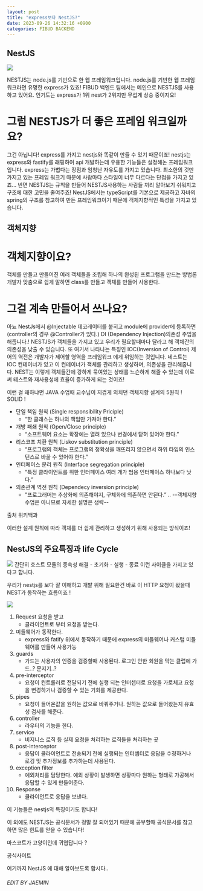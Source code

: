 ```yaml
---
layout: post
title: "express보다 NestJS?"
date: 2023-09-26 14:32:16 +0900
categories: FIBUD BACKEND
---
```


## NestJS

<img src="https://velog.velcdn.com/images/kisuk623/post/0d6faccb-9cba-480a-ba71-9c9369b6915e/image.png"/>

NESTJS는 node.js를 기반으로 한 웹 프레임워크입니다.
node.js를 기반한 웹 프레임워크라면 유명한 express가 있죠!
FIBUD 백엔드 팀에서는 메인으로 NESTJS를 사용하고 있어요.
인기도는 express가 1위 nest가 2위지만 무섭게 상승 중이지요!

# 그럼 NESTJS가 더 좋은 프레임 워크일까요?

그건 아닙니다! express를 가지고 nestjs와 똑같이 만들 수 있기 때문이죠!
nestjs는 express와 fastify를 래핑하여 api 개발하는데 유용한 기능들은 설정해논 프레임워크입니다.
express는 가볍다는 장점과 엄청난 자유도를 가지고 있습니다. 최소한의 것만 가지고 있는 프레임 워크기 때문에
사람마다 스타일이 너무 다르다는 단점을 가지고 있죠...
반면 NESTJS는 규칙을 만들어 NESTJS사용하는 사람들 끼리 알아보기 쉬워지고 구조에 대한 고민을 줄여주죠!
NestJS에서는 typeScript를 기본으로 제공하고 자바의 spring의 구조를 참고하여 만든 프레임워크이기 때문에
객체지향적인 특성을 가지고 있습니다.

## 객체지향

# 객체지향이요?

객체를 만들고 만들어진 여러 객체들을 조립해 하나의 완성된 프로그램을 만드는 방법론
개발자 맞춤으로 쉽게 말하면
class를 만들고 객체를 만들어 사용한다.

# 그걸 계속 만들어서 쓰나요?

아뇨 NestJs에서 @Injectable 데코레이터를 붙히고 module에 provider에 등록하면 (controller의 경우 @Controller가 있다.)
DI (Dependency Injection)의존성 주입을 해줍니다.! NESTJS가 객체들을 가지고 있고 우리가 필요할때마다 달라고 해 객체간의
의존성을 낮출 수 있습니다. 또 여기서 나타나는 특징인 IOC(Inversion of Control) 제어의 역전은 개발자가 제어할 영역을 프레임워크
에게 위임하는 것입니다. 네스트는 IOC 컨테이너가 있고 이 컨테이너가 객체를 관리하고 생성하며, 의존성을 관리해줍니다.
NEST는 이렇게 객체들간에 강하게 묶여있는 상태를 느슨하게 해줄 수 있는데 이로써 테스트와 재사용성에 효율이 증가하게 되는 것이죠!

이런 걸 왜하냐면 JAVA 수업때 교수님이 지겹게 외치던
객체지향 설계의 5원칙 ! SOLID !

- 단일 책임 원칙 (Single responsibility Priciple)
  - “한 클래스는 하나의 책임만 가져야 한다.”
- 개방 패쇄 원칙 (Open/Close principle)
  - “소프트웨어 요소는 확장에는 열려 있으나 변경에서 닫혀 있어야 한다.”
- 리스코프 치환 원칙 (Liskov substitution principle)
  - “프로그램의 객체는 프로그램의 정확성을 깨뜨리지 않으면서 하위 타입의 인스턴스로 바꿀 수 있어야 한다.”
- 인터페이스 분리 원칙 (Interface segregation principle)
  - “특정 클라이언트를 위한 인터페이스 여러 개가 범용 인터페이스 하나보다 낫다.”
- 의존관계 역전 원칙 (Dependecy inversion principle)
  - "프로그래머는 추상화에 의존해야지, 구체화에 의존하면 안된다.”
    ..
    --객체지향 수업은 아니므로 자세한 설명은 생략--

출처 <a herf = "https://ko.wikipedia.org/wiki/SOLID_(%EA%B0%9D%EC%B2%B4_%EC%A7%80%ED%96%A5_%EC%84%A4%EA%B3%84)">위키백과</a>

이러한 설계 원칙에 따라 객체를 더 쉽게 관리하고 생성하기 위해 사용되는 방식이죠!

## NestJS의 주요특징과 life Cycle

<img src = "https://docs.nestjs.com/assets/lifecycle-events.png">
간단히
호스트 모듈의 종속성 해결 - 초기화 - 실행 - 종료 
이런 사이클을 가지고 있다고 합니다.

우리가 nestjs를 보다 잘 이해하고 개발 위해 필요한건 바로
이 HTTP 요청이 왔을때 NEST가 동작하는 흐름이죠 !

<img src = "https://www.rldnd.net/_next/image?url=https%3A%2F%2Fwww.notion.so%2Fimage%2Fhttps%253A%252F%252Fs3-us-west-2.amazonaws.com%252Fsecure.notion-static.com%252F5ab40eb5-d954-4b6a-b2ff-395f0a602301%252Fimages_haron_post_e2587453-9aa2-4f2d-9ae4-0c8c024ed42f_image.png%3Ftable%3Dblock%26id%3D932e63d8-011c-4398-851e-823db875cbe7%26cache%3Dv2&w=2048&q=75">

1. Request 요청을 받고
   - 클라이언트로 부터 요청을 받는다.
2. 미들웨어가 동작한다.
   - express와 fatify 위에서 동작하기 때문에 express의 미들웨어나 커스텀 미들웨어를 만들어 사용가능
3. guards
   - 가드는 사용자의 인증을 검증할때 사용된다. 로그인 안한 회원을 막는 클럽에 가드..? 문지기..?
4. pre-interceptor
   - 요청이 컨트롤러로 전달되기 전에 실행 되는 인터셉터로 요청을 가로체고 요청을 변경하거나 검증할 수 있는 기회를 제공한다.
5. pipes
   - 요청이 들어온값을 원하는 값으로 바꿔주거나. 원하는 값으로 들어왔는지 유효성 검사를 해준다.
6. controller
   - 라우터의 기능을 한다.
7. service
   - 비지니스 로직 등 실제 요청을 처리하는 로직들을 처리하는 곳
8. post-interceptor
   - 응답이 클라이언트로 전송되기 전에 실행되는 인터셉터로 응답을 수정하거나 로깅 및 추가정보를 추가하는데 사용된다.
9. exception filter
   - 예외처리를 담당한다. 예외 상황이 발생하면 상황마다 원하는 형태로 가공해서 응답할 수 있게 만들어준다.
10. Response
    - 클라이언트로 응답을 보낸다.

이 기능들은 nestjs의 특징이기도 합니다!

이 외에도 NESTJS는 공식문서가 정말 잘 되어있기 때문에
공부할때 공식문서를 참고하면 많은 힌트를 얻을 수 있습니다!

마스코트가 고양이인데 귀엽답니다 ?

<a herf = "https://nestjs.com/">공식사이트</a>

여기까지 NestJS 에 대해 알아보도록 합시다..

###### EDIT BY JAEMIN
